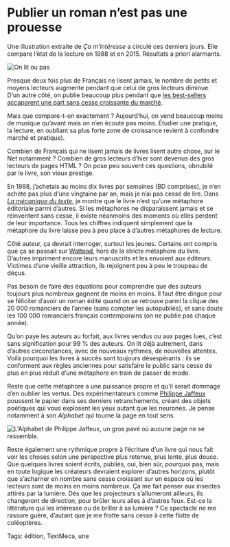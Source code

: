 # Publier un roman n&#8217;est pas une prouesse

Une illustration extraite de *Ça m’intéresse* a circulé ces derniers jours. Elle compare l’état de la lecture en 1988 et en 2015. Résultats a priori alarmants.<span id="more-41626"></span>

![On lit ou pas](http://blog.tcrouzet.comhttps://tcrouzet.com/images_tc/2015/06/liton1.jpg)

Presque deux fois plus de Français ne lisent jamais, le nombre de petits et moyens lecteurs augmente pendant que celui de gros lecteurs diminue. D’un autre côté, on publie beaucoup plus pendant que [les best-sellers accaparent une part sans cesse croissante du marché](http://blog.tcrouzet.com/2014/03/22/pourquoi-jaime-lire-en-numerique/).

Mais que compare-t-on exactement ? Aujourd’hui, on vend beaucoup moins de musique qu’avant mais on n’en écoute pas moins. Étudier une pratique, la lecture, en oubliant sa plus forte zone de croissance revient à confondre marché et pratique).

Combien de Français qui ne lisent jamais de livres lisent autre chose, sur le Net notamment ? Combien de gros lecteurs d’hier sont devenus des gros lecteurs de pages HTML ? On pose peu souvent ces questions, obnubilé par le livre, son vieux prestige.

En 1988, j’achetais au moins dix livres par semaines (BD comprises), je n’en achète pas plus d’une vingtaine par an, mais je n’ai pas cessé de lire. Dans [*La mécanique du texte*](http://blog.tcrouzet.com/la-mecanique-du-texte/), je montre que le livre n’est qu’une métaphore éditoriale parmi d’autres. Si les métaphores ne disparaissent jamais et se réinventent sans cesse, il existe néanmoins des moments où elles perdent de leur importance. Tous les chiffres indiquent simplement que la métaphore du livre laisse peu à peu place à d’autres métaphores de lecture.

Côté auteur, ça devrait interroger, surtout les jeunes. Certains ont compris que ça se passait sur [Wattpad](http://www.wattpad.com/story/29694130-1-minute), hors de la stricte métaphore du livre. D’autres impriment encore leurs manuscrits et les envoient aux éditeurs. Victimes d’une vieille attraction, ils rejoignent peu à peu le troupeau de déçus.

Pas besoin de faire des équations pour comprendre que des auteurs toujours plus nombreux gagnent de moins en moins. Il faut être dingue pour se féliciter d’avoir un roman édité quand on se retrouve parmi la clique des 20 000 romanciers de l’année (sans compter les autopubliés), et sans doute les 100 000 romanciers français contemporains (on ne publie pas chaque année).

Qu’on paye les auteurs au forfait, aux livres vendus ou aux pages lues, c’est sans signification pour 99 % des auteurs. On lit déjà autrement, dans d’autres circonstances, avec de nouveaux rythmes, de nouvelles attentes. Voilà pourquoi les livres à succès sont toujours désespérants : ils se conforment aux règles anciennes pour satisfaire le public sans cesse de plus en plus réduit d’une métaphore en train de passer de mode.

Reste que cette métaphore a une puissance propre et qu’il serait dommage d’en oublier les vertus. Des expérimentateurs comme [Philippe Jaffeux](http://www.philippejaffeux.com/) poussent le papier dans ses derniers retranchements, créant des objets poétiques qui vous explosent les yeux autant que les neurones. Je pense notamment à son *Alphabet* qui tourne la page en tout sens.

![L'Alphabet de Philippe Jaffeux, un gros pavé où aucune page ne se ressemble.](http://blog.tcrouzet.comhttps://tcrouzet.com/images_tc/2015/06/jaff-600x414.jpg)

Reste également une rythmique propre à l’écriture d’un livre qui nous fait voir les choses selon une perspective plus retenue, plus lente, plus douce. Que quelques livres soient écrits, publiés, oui, bien sûr, pourquoi pas, mais en toute logique les créateurs devraient explorer d’autres horizons, plutôt que s’acharner en nombre sans cesse croissant sur un espace où les lecteurs sont de moins en moins nombreux. Ça me fait penser aux insectes attirés par la lumière. Dès que les projecteurs s’allumeront ailleurs, ils changeront de direction, pour brûler leurs ailes à d’autres feux. Est-ce la littérature qui les intéresse ou de briller à sa lumière ? Ce spectacle ne me rassure guère, d’autant que je me frotte sans cesse à cette flotte de coléoptères.

Tags: édition, TextMeca, une